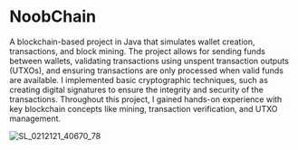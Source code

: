 # NoobChain

A blockchain-based project in Java that simulates wallet creation, transactions, and block mining. The project allows for sending funds between wallets, validating transactions using unspent transaction outputs (UTXOs), and ensuring transactions are only processed when valid funds are available. I implemented basic cryptographic techniques, such as creating digital signatures to ensure the integrity and security of the transactions. Throughout this project, I gained hands-on experience with key blockchain concepts like mining, transaction verification, and UTXO management.

![SL_0212121_40670_78](https://github.com/user-attachments/assets/5fd3b4f1-8436-4bad-b58f-408580138b72)
